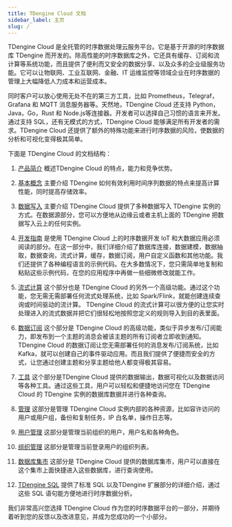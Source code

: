 ```yaml
---
title: TDengine Cloud 文档
sidebar_label: 主页
slug: /
---
```


TDengine Cloud 是全托管的时序数据处理云服务平台。它是基于开源的时序数据库 TDengine 而开发的。除高性能的时序数据库之外，它还具有缓存、订阅和流计算等系统功能，而且提供了便利而又安全的数据分享、以及众多的企业级服务功能。它可以让物联网、工业互联网、金融、IT 运维监控等领域企业在时序数据的管理上大幅降低人力成本和运营成本。

同时客户可以放心使用无处不在的第三方工具，比如 Prometheus，Telegraf，Grafana 和 MQTT 消息服务器等。天然地，TDengine Cloud 还支持 Python，Java，Go，Rust 和 Node.js等连接器。开发者可以选择自己习惯的语言来开发。通过支持 SQL，还有无模式的方式，TDengine Cloud 能够满足所有开发者的需求。TDengine Cloud 还提供了额外的特殊功能来进行时序数据的风险，使数据的分析和可视化变得极其简单。

下面是 TDengine Cloud 的文档结构：

1. [产品简介](./intro) 概述TDengine Cloud 的特点，能力和竞争优势。

2. [基本概念](./concept) 主要介绍 TDengine 如何有效利用时间序列数据的特点来提高计算性能，同时提高存储效率。

3. [数据写入](./data-in) 主要介绍 TDengine Cloud 提供了多种数据写入 TDengine 实例的方式。在数据源部分，您可以方便地从边缘云或者主机上面的 TDengine 把数据写入云上的任何实例。

4. [开发指南](./programming) 是使用 TDengine Cloud 上的时序数据开发 IoT 和大数据应用必须阅读的部分。在这一部分中，我们详细介绍了数据库连接，数据建模，数据抽取，数据查询，流式计算，缓存，数据订阅，用户自定义函数和其他功能。我们还提供了各种编程语言的示例代码。在大多数情况下，您只需简单地复制和粘贴这些示例代码，在您的应用程序中再做一些细微修改就能工作。

5. [流式计算](./stream) 这个部分也是 TDengine Cloud 的另外一个高级功能。通过这个功能，您无需无需部署任何流式处理系统，比如 Spark/Flink，就能创建连续查询或时间驱动的流计算。 TDengine Cloud 的流式计算可以很方便的让您实时处理进入的流式数据并把它们很轻松地按照您定义的规则导入到目的表里面。

6. [数据订阅](./data-subscription) 这个部分是 TDengine Cloud 的高级功能，类似于异步发布/订阅能力，即发布到一个主题的消息会被该主题的所有订阅者立即收到通知。 TDengine Cloud 的数据订阅让您无需部署任何的消息发布/订阅系统，比如 Kafka，就可以创建自己的事件驱动应用。而且我们提供了便捷而安全的方式，让您通过创建主题和分享主题给他人都变得极其容易。

7. [工具](./tools) 这个部分是TDengine Cloud 提供的数据输出，数据可视化以及数据访问等各种工具。通过这些工具，用户可以轻松和便捷地访问您在 TDengine Cloud 的 TDengine 实例的数据库数据并进行各种查询。

8. [管理](./mgmt) 这部分是管理 TDengine Cloud 实例内部的各种资源，比如容许访问的用户或用户组，备份和复制任务，IP 白名单，操作日志等。

9. [用户管理](./user-mgmt) 这部分是管理当前组织的用户，用户名和各种角色。

10. [组织管理](./orgs) 这部分是管理当前登录用户的组织列表。

11. [数据库集市](./dbmarts) 这部分是 TDengine Cloud 提供的数据库集市，用户可以直接在这个集市上面快捷进入这些数据库，进行查询使用。

12. [TDengine SQL](./taos-sql) 提供了标准 SQL 以及TDengine 扩展部分的详细介绍，通过这些 SQL 语句能方便地进行时序数据分析。

我们非常高兴您选择 TDengine Cloud 作为您的时序数据平台的一部分，并期待着听到您的反馈以及改进意见，并成为您成功的一个小部分。
